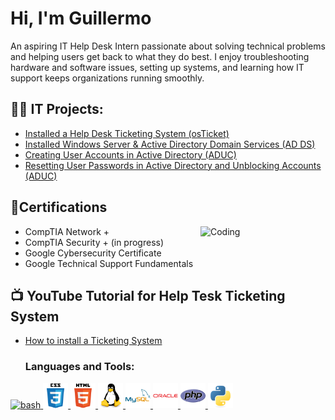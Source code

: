 <h1>Hi, I'm Guillermo </h1>
<p> An aspiring IT Help Desk Intern passionate about solving technical problems and helping users get back to what they do best.  
I enjoy troubleshooting hardware and software issues, setting up systems, and learning how IT support keeps organizations running smoothly. </p>

<h2>👨‍💻 IT Projects:</h2>


  - [Installed a Help Desk Ticketing System (osTicket)](https://github.com/guvaldovinos/HelpDeskTicketingSystemLab) 
  - [Installed Windows Server & Active Directory Domain Services (AD DS)](https://github.com/guvaldovinos/Active-Directory-Lab)
  - [Creating User Accounts in Active Directory (ADUC)](https://github.com/guvaldovinos/Creating-User-Accounts-in-Active-Directory-)
  - [Resetting User Passwords in Active Directory and Unblocking Accounts (ADUC)](https://github.com/guvaldovinos/Resetting-User-Passwords-in-Active-Directory-Users-and-Computers)
<h2> 📜Certifications</h2>

  - CompTIA Network + <img align="right" alt="Coding" width="200" src="https://media1.giphy.com/media/v1.Y2lkPTc5MGI3NjExZnc4OXJyNW5xdzlxcHg3c2ptdWNodGxwaGJubDF3MnNjaXB0NnE1YSZlcD12MV9pbnRlcm5hbF9naWZfYnlfaWQmY3Q9Zw/qgQUggAC3Pfv687qPC/giphy.gif">
  - CompTIA Security + (in progress)
  - Google Cybersecurity Certificate 
  - Google Technical Support Fundamentals


    
<h2>📺 YouTube Tutorial for Help Tesk Ticketing System</h2>

- [How to install a Ticketing System](https://youtu.be/oyiivb2ygSo)

  <h3 align="left">Languages and Tools:</h3>
<p align="left"> <a href="https://www.gnu.org/software/bash/" target="_blank" rel="noreferrer"> <img src="https://www.vectorlogo.zone/logos/gnu_bash/gnu_bash-icon.svg" alt="bash" width="40" height="40"/> </a> <a href="https://www.w3schools.com/css/" target="_blank" rel="noreferrer"> <img src="https://raw.githubusercontent.com/devicons/devicon/master/icons/css3/css3-original-wordmark.svg" alt="css3" width="40" height="40"/> </a> <a href="https://www.w3.org/html/" target="_blank" rel="noreferrer"> <img src="https://raw.githubusercontent.com/devicons/devicon/master/icons/html5/html5-original-wordmark.svg" alt="html5" width="40" height="40"/> </a> <a href="https://www.linux.org/" target="_blank" rel="noreferrer"> <img src="https://raw.githubusercontent.com/devicons/devicon/master/icons/linux/linux-original.svg" alt="linux" width="40" height="40"/> </a> <a href="https://www.mysql.com/" target="_blank" rel="noreferrer"> <img src="https://raw.githubusercontent.com/devicons/devicon/master/icons/mysql/mysql-original-wordmark.svg" alt="mysql" width="40" height="40"/> </a> <a href="https://www.oracle.com/" target="_blank" rel="noreferrer"> <img src="https://raw.githubusercontent.com/devicons/devicon/master/icons/oracle/oracle-original.svg" alt="oracle" width="40" height="40"/> </a> <a href="https://www.php.net" target="_blank" rel="noreferrer"> <img src="https://raw.githubusercontent.com/devicons/devicon/master/icons/php/php-original.svg" alt="php" width="40" height="40"/> </a> <a href="https://www.python.org" target="_blank" rel="noreferrer"> <img src="https://raw.githubusercontent.com/devicons/devicon/master/icons/python/python-original.svg" alt="python" width="40" height="40"/> </a> </p>




<!--
**joshmadakor1/joshmadakor1** is a ✨ _special_ ✨ repository because its `README.md` (this file) appears on your GitHub profile.

Here are some ideas to get you started:

- 🔭 I’m currently working on ...
- 🌱 I’m currently learning ...
- 👯 I’m looking to collaborate on ...
- 🤔 I’m looking for help with ...
- 💬 Ask me about ...
- 📫 How to reach me: ...
- 😄 Pronouns: ...
- ⚡ Fun fact: ...
-->
